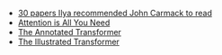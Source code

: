 - [30 papers Ilya recommended John Carmack to read](https://arc.net/folder/D0472A20-9C20-4D3F-B145-D2865C0A9FEE)
- [Attention is All You Need](https://arxiv.org/abs/1706.03762)
- [The Annotated Transformer](https://nlp.seas.harvard.edu/2018/04/03/attention.html)
- [The Illustrated Transformer](https://nlp.seas.harvard.edu/2018/04/03/attention.html)